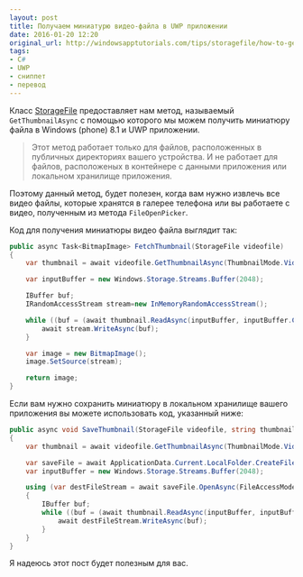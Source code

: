 ```yaml
---
layout: post
title: Получаем миниатурю видео-файла в UWP приложении
date: 2016-01-20 12:20
original_url: http://windowsapptutorials.com/tips/storagefile/how-to-get-thumbnail-of-video-storage-file-in-windows-phone-app/
tags:
- C#
- UWP
- сниппет
- перевод
---
```


Класс [StorageFile](https://msdn.microsoft.com/en-us/library/windows/apps/windows.storage.storagefile.aspx) предоставляет нам метод, называемый `GetThumbnailAsync` с помощью которого мы можем получить миниатюру файла в Windows (phone) 8.1 и UWP приложении.

> Этот метод работает только для файлов, расположенных в публичных директориях вашего устройства. И не работает для файлов, расположеных в контейнере с данными приложения или локальном хранилище приложения.

Поэтому данный метод, будет полезен, когда вам нужно извлечь все видео файлы, которые хранятся в галерее телефона или вы работаете с видео, полученным из метода `FileOpenPicker`.

Код для получения миниатюры видео файла выглядит так:

```csharp
public async Task<BitmapImage> FetchThumbnail(StorageFile videofile)
{
	var thumbnail = await videofile.GetThumbnailAsync(ThumbnailMode.VideosView);

	var inputBuffer = new Windows.Storage.Streams.Buffer(2048);

	IBuffer buf;
	IRandomAccessStream stream=new InMemoryRandomAccessStream();

	while ((buf = (await thumbnail.ReadAsync(inputBuffer, inputBuffer.Capacity, InputStreamOptions.None))).Length > 0) {
		await stream.WriteAsync(buf);
	}

	var image = new BitmapImage();
	image.SetSource(stream);

	return image;
}
```

Если вам нужно сохранить миниатюру в локальном хранилище вашего приложения вы можете использовать код, указанный ниже:

```csharp
public async void SaveThumbnail(StorageFile videofile, string thumbnailfilename)
{
	var thumbnail = await videofile.GetThumbnailAsync(ThumbnailMode.VideosView);

	var saveFile = await ApplicationData.Current.LocalFolder.CreateFileAsync(thumbnailfilename, CreationCollisionOption.GenerateUniqueName);
	var inputBuffer = new Windows.Storage.Streams.Buffer(2048);

	using (var destFileStream = await saveFile.OpenAsync(FileAccessMode.ReadWrite))
	{
		IBuffer buf;
		while ((buf = (await thumbnail.ReadAsync(inputBuffer, inputBuffer.Capacity, InputStreamOptions.None))).Length > 0) {
			await destFileStream.WriteAsync(buf);
		}
	}
}
```

Я надеюсь этот пост будет полезным для вас.
